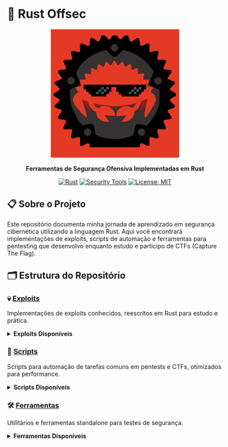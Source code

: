 # 🦀 Rust Offsec

<div align="center">
  <img src="assets/capa_rust.png" alt="Capa do Rust Offsec" width="300"/>
  <p><strong>Ferramentas de Segurança Ofensiva Implementadas em Rust</strong></p>
  
  [![Rust](https://img.shields.io/badge/Rust-000000?style=for-the-badge&logo=rust&logoColor=white)](https://www.rust-lang.org/)
  [![Security Tools](https://img.shields.io/badge/Security-Tools-red?style=for-the-badge)](https://github.com/AyslanBatista/rust-offsec)
  [![License: MIT](https://img.shields.io/badge/License-MIT-yellow.svg?style=for-the-badge)](https://opensource.org/licenses/MIT)
</div>

## 📋 Sobre o Projeto

Este repositório documenta minha jornada de aprendizado em segurança cibernética utilizando a linguagem Rust. Aqui você encontrará implementações de exploits, scripts de automação e ferramentas para pentesting que desenvolvo enquanto estudo e participo de CTFs (Capture The Flag).


## 🗂️ Estrutura do Repositório

### 💀 [Exploits](https://github.com/AyslanBatista/rust-offsec/tree/main/exploits)

Implementações de exploits conhecidos, reescritos em Rust para estudo e prática.

<details>
  <summary><b>Exploits Disponíveis</b></summary>
  
  | CVE/Nome | Descrição | Alvo |
  |----------|-----------|------|
  | [CVE-2018-16763](https://github.com/AyslanBatista/rust-offsec/tree/main/exploits/CVE-2018-16763) | Execução remota de código no CMS Made Simple | CMS Made Simple <= 2.2.5 |
  | [CVE-2018-19422](https://github.com/AyslanBatista/rust-offsec/tree/main/exploits/CVE-2018-19422) | Vulnerabilidade de injeção SQL | DVWA |
  | [CVE-2023-27040](https://github.com/AyslanBatista/rust-offsec/tree/main/exploits/CVE-2023-27040) | Vulnerabilidade RCE via upload de arquivo | Apache Superset <= 2.0.1 |
  | [php-8_1_0-dev-backdoor-rce](https://github.com/AyslanBatista/rust-offsec/tree/main/exploits/php-8_1_0-dev-backdoor-rce) | Exploit para backdoor em versão de desenvolvimento | PHP 8.1.0-dev |
  | [osCommerce-2_3_4-rce](https://github.com/AyslanBatista/rust-offsec/tree/main/exploits/osCommerce-2_3_4-rce) | Exploração de RCE através de instalação não protegida | osCommerce 2.3.4 |
</details>

### 🤖 [Scripts](https://github.com/AyslanBatista/rust-offsec/tree/main/scripts)

Scripts para automação de tarefas comuns em pentests e CTFs, otimizados para performance.

<details>
  <summary><b>Scripts Disponíveis</b></summary>
  
  | Nome | Descrição | Uso |
  |------|-----------|-----|
  | [check-valid-emails-THM](https://github.com/AyslanBatista/rust-offsec/tree/main/scripts/check-valid-emails-THM) | Verificador de emails válidos | TryHackMe challenges |
  | [brute-force-hammerTHM](https://github.com/AyslanBatista/rust-offsec/tree/main/scripts/brute-force-hammerTHM) | Script de força bruta otimizado | TryHackMe Hammer lab |
  | [blind-ldap-extraction-THM](https://github.com/AyslanBatista/rust-offsec/tree/main/scripts/blind-ldap-extraction-THM) | Extração de dados via injeção LDAP cega | TryHackMe LDAP challenges |
</details>

### 🛠️ [Ferramentas](https://github.com/AyslanBatista/rust-offsec/tree/main/tools)

Utilitários e ferramentas standalone para testes de segurança.

<details>
  <summary><b>Ferramentas Disponíveis</b></summary>
  
  | Nome | Descrição | Recursos |
  |------|-----------|----------|
  | [nosql_password_checker](https://github.com/AyslanBatista/rust-offsec/tree/main/tools/nosql_password_checker) | Ferramenta para testar vulnerabilidades NoSQL injection | Suporte para MongoDB, verificação de bypass de autenticação |
</details>
